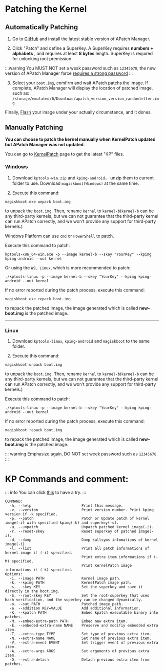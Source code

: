 # Patching the Kernel

## Automatically Patching

1. Go to [GitHub](https://github.com/bmax121/APatch/releases) and install the latest stable version of APatch Manager.

2. Click "Patch" and define a SuperKey. A SuperKey requires **numbers + alphabets** , and requires at least **8 bytes** length. SuperKey is required for unlocking root premission.

:::warning 
You MUST NOT set a weak password such as `12345678`, the new version of APatch Manager force [requires a strong password](/en/warn)
:::

3. Select your `boot.img`, comfirm and wait APatch patchs the image. If complete, APatch Manager will display the location of patched image, such as: `/storage/emulated/0/Download/apatch_version_version_randomletter.img`

Finally, [Flash](/en/flash) your image under your actually circumstance, and it dones.


## Manually Patching

**You can choose to patch the kernel manually when KernelPatch updated but APatch Manager was not updated.**

You can go to [KernelPatch](https://github.com/bmax121/KernelPatch/releases) page to get the latest "KP" files.

### Windows

1. Download `kptools-win.zip` and `kpimg-android`， unzip them to current folder to use. Download `magiskboot(Windows)` at the same time. 

2. Execute this command:
```
magiskboot.exe unpack boot.img
```

to unpack the `boot.img`. Then, rename `kernel` to `kernel-b`(`kernel-b` can be any third-party kernels, but we can not guarantee that the third-party kernel can run APatch correctly, and we won't provide any support for third-party kernels.)

Windows Platform can use `cmd` or `PowerShell` to patch.

Execute this command to patch:
```
kptools-x86_64-win.exe -p --image kernel-b --skey "YourKey" --kpimg kpimg-android --out kernel
```

Or using the `WSL Linux`, which is more recommended to patch:

```
./kptools-linux -p --image kernel-b --skey "YourKey" --kpimg kpimg-android --out kernel
```

If no error reported during the patch process, execute this command:

```
magiskboot.exe repack boot.img
```

to repack the patched image, the image generated which is called **new-boot.img** is the patched image.

---

### Linux

1. Download `kptools-linux`, `kpimg-android` and `magiskboot` to the same folder.

2. Execute this command:

```
magiskboot unpack boot.img
```

to unpack the `boot.img`. Then, rename `kernel` to `kernel-b`(`kernel-b` can be any third-party kernels, but we can not guarantee that the third-party kernel can run APatch correctly, and we won't provide any support for third-party kernels.)

Execute this command to patch:

```
./kptools-linux -p --image kernel-b --skey "YourKey" --kpimg kpimg-android --out kernel
```
If no error reported during the patch process, execute this command:

```
magiskboot repack boot.img
```

to repack the patched image, the image generated which is called **new-boot.img** is the patched image.

::: warning 
Emphasize again, DO NOT set week password such as `12345678`.
:::

# KP Commands and comment:
::: info
You can click [this](https://exame.apatch.top/) to have a try.
:::
```
COMMAND:
  -h, --help                       Print this message.
  -v, --version                    Print version number. Print kpimg version if -k specified.
  -p, --patch                      Patch or Update patch of kernel image(-i) with specified kpimg(-k) and superkey(-s).
  -u, --unpatch                    Unpatch patched kernel image(-i).
  -r, --reset-skey                 Reset superkey of patched image(-i).
  -d, --dump                       Dump kallsyms infomations of kernel image(-i).
  -l, --list                       Print all patch informations of kernel image if (-i) specified.
                                   Print extra item informations if (-M) specified.
                                   Print KernelPatch image informations if (-k) specified.
Options:
  -i, --image PATH                 Kernel image path.
  -k, --kpimg PATH                 KernelPatch image path.
  -s, --skey KEY                   Set the superkey and save it directly in the boot.img.
  -S, --root-skey KEY              Set the root-superkey that uses hash verification, and the superkey can be changed dynamically.
  -o, --out PATH                   Patched image path.
  -a  --addition KEY=VALUE         Add additional information.
  -K, --kpatch PATH                Embed kpatch executable binary into patches.
  -M, --embed-extra-path PATH      Embed new extra item.
  -E, --embeded-extra-name NAME    Preserve and modifiy embedded extra item.
  -T, --extra-type TYPE            Set type of previous extra item.
  -N, --extra-name NAME            Set name of previous extra item.
  -V, --extra-event EVENT          Set trigger event of previous extra item.
  -A, --extra-args ARGS            Set arguments of previous extra item.
  -D, --extra-detach               Detach previous extra item from patches.
```
